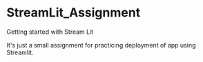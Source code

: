 # StreamLit_Assignment
Getting started with Stream Lit

It's just a small assignment for practicing deployment of app using Streamlit.
